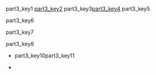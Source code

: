 part3_key1
[part3_key2](https://docs.google.com/document/d/1ySkS9f4a8rJvJwq3UTeWBvJcl6RvsHE9cviE7tDFvJs/edit#heading=h.ky2r2dxvkfc7)
part3_key3[part3_key4](https://drive.google.com/drive/u/1/folders/0B7u9rsSBPlgETEhQOGpPTkpnZVk)
part3_key5

part3_key6


part3_key7


part3_key8


- part3_key10part3_key11

- 
